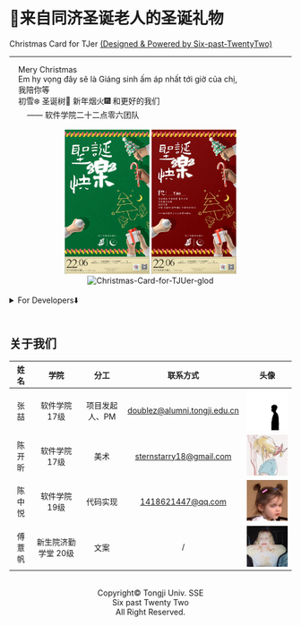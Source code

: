



# 🎄来自同济圣诞老人的圣诞礼物

Christmas Card for TJer <u>(Designed &amp; Powered by Six-past-TwentyTwo)</u>

-----

<div align="left" display="inline-block">
&nbsp;&nbsp;&nbsp;&nbsp;Mery Christmas<br/>
&nbsp;&nbsp;&nbsp;&nbsp;Em hy vọng đây sẽ là Giáng sinh ấm áp nhất tới giờ của chị,<br/>
&nbsp;&nbsp;&nbsp;&nbsp;我陪你等<br/>
&nbsp;&nbsp;&nbsp;&nbsp;初雪❄️ 圣诞树🎄 新年烟火🎆 和更好的我们<br/>
&nbsp;&nbsp;&nbsp;&nbsp;&nbsp;&nbsp;&nbsp;&nbsp;—— 软件学院二十二点零六团队
</div>
<br/>

<div align="center">
  <img src="christmas-card/Christmas-Card-for-TJUer-green.PNG" alt="Christmas-Card-for-TJUer-green" width="30%;" />
  <img src="christmas-card/Christmas-Card-for-TJUer-public.PNG" alt="Christmas-Card-for-TJUer-red" width="30%;" />
  <img src="christmas-card/Christmas-Card-for-TJUer-glod.PNG" alt="Christmas-Card-for-TJUer-glod" width="30%;" />
</div>
<br/>

<details>
	<summary>For Developers⬇️</summary>

## 写在前面

这个小礼物本想作为我的个人小程序[二十二点零六](https://github.com/doubleZ0108/Six-past-TwentyTwo)在2020年圣诞节送给同济的特殊礼物，在原本的计划中首先通过小程序数据库中已验证邮箱的用户的学号，并结合用户昵称和头像定制贺卡，最后通过系列爬虫和邮箱服务群发邮件，但由于个人开发者的种种限制加上系列问题，导致用代码群发过多邮件之后被锁死，美好的幻想和很长时间的准备都觉得很不甘心

还记得2020.12.24那天晚上，原本在图书馆复习辅修的期末考核，突然想对团队的小一个月有个交代，兴头上做了一张通用的祝福贺卡放在手机上，从南北楼到图书馆一楼到顶楼，每个地方都通过Airdrop尽可能多的送给更多TJer美好的圣诞祝福，当然还有很多有趣的小插曲...

项目的核心代码都是软院19级学妹[Rounds-Chen](https://github.com/Rounds-Chen)完成的，她也是二十二点零六的忠实粉丝，在我发布招募令之后不顾个人得失毅然相信我并加入我，也希望以此仓库作为她大学生活中一段难忘的回忆🎄🎅🏻🎁

## 主要功能

- [x] 输入头像和昵称，生成圣诞专属贺卡
- [x] 使用selenium 通过浏览器自动化登陆163邮箱获取已注册用户的学号信息
- [x] 发送圣诞贺卡至已用户邮箱

## 如何使用

1. 生成圣诞贺卡

   ```shell
   > cd src
   # gen_card.py中ln70 ava_path和ln73 text修改为头像路径和昵称
   
   > python gen_card.py
   ```

2. 登陆163邮箱

   ```shell
   > cd src
   # login_163.py中ln17输入邮箱密码
   
   > python login_163.py
   ```

3. 发送邮件

   ```shell
   > cd src
   # post_email.py中ln57输入邮箱授权码;ln64输入待发送贺卡路径;ln65输入收件人邮箱
   
   > python post_email.py
   ```

## TODOs

- [ ] 解决使用163邮箱自动批量发送邮件失败
- [ ] 使用`requests`库和`cookie`登陆163邮箱而非浏览器自动化

## 目录结构
```
.
├── README.md
├── christmas-card
│   ├── Christmas-Card-for-TJUer-glod.PNG
│   ├── Christmas-Card-for-TJUer-green.PNG
│   ├── Christmas-Card-for-TJUer-public.PNG
│   └── Christmas-Card-for-TJUer-red.PNG
├── resource
│   ├── ava.jpg
│   ├── card.png
│   ├── lvse.png
│   └── 仓耳小丸子.ttf
└── src
    ├── gen_card.py
    ├── login_163.py
    └── post_email.py
```

</details>

<br/>

## 关于我们

|  姓名  |        学院         |      分工      |                           联系方式                           |                    头像                     |
| :----: | :-----------------: | :------------: | :----------------------------------------------------------: | :-----------------------------------------: |
|  张喆  |    软件学院 17级    | 项目发起人、PM | [doublez@alumni.tongji.edu.cn](mailto:doublez@alumni.tongji.edu.cn) |  ![zz-avatar](README.assets/zz-avatar.JPG)  |
| 陈开昕 |    软件学院 17级    |      美术      |  [sternstarry18@gmail.com](mailto:sternstarry18@gmail.com)   | ![ckx-avatar](README.assets/ckx-avatar.JPG) |
| 陈中悦 |    软件学院 19级    |    代码实现    |        [1418621447@qq.com](mailto:1418621447@qq.com)         | ![czy-avatar](README.assets/czy-avatar.JPG) |
| 傅薏帆 | 新生院济勤学堂 20级 |      文案      |                              /                               | ![fyf-avatar](README.assets/fyf-avatar.JPG) |

<br/>

<div align="center">
Copyright© Tongji Univ. SSE<br/>
Six past Twenty Two<br/>
All Right Reserved.<br/>
</div>
